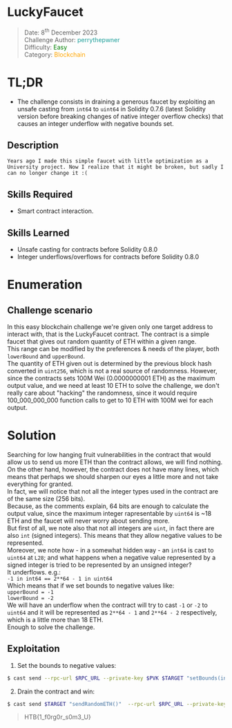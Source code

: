 # LuckyFaucet

> Date: 8<sup>th</sup> December 2023 \
Challenge Author: <font color=#1E9F9A>perrythepwner</font> \
Difficulty: <font color=green>Easy</font> \
Category: <font color=orange> Blockchain</font>

# TL;DR

- The challenge consists in draining a generous faucet by exploiting an unsafe casting from `int64` to `uint64` in Solidity 0.7.6 (latest Solidity version before breaking changes of native integer overflow checks) that causes an integer underflow with negative bounds set.

## Description

```
Years ago I made this simple faucet with little optimization as a University project. Now I realize that it might be broken, but sadly I can no longer change it :(
```

## Skills Required

- Smart contract interaction.

## Skills Learned

- Unsafe casting for contracts before Solidity 0.8.0
- Integer underflows/overflows for contracts before Solidity 0.8.0

# Enumeration

## Challenge scenario

In this easy blockchain challenge we're given only one target address to interact with, that is the LuckyFaucet contract. The contract is a simple faucet that gives out random quantity of ETH within a given range.  
This range can be modified by the preferences & needs of the player, both `lowerBound` and `upperBound`.  
The quantity of ETH given out is determined by the previous block hash converted in `uint256`, which is not a real source of randomness. However, since the contracts sets 100M Wei (0.0000000001 ETH) as the maximum output value, and we need at least 10 ETH to solve the challenge, we don't really care about "hacking" the randomness, since it would require 100_000_000_000 function calls to get to 10 ETH with 100M wei for each output.


# Solution

Searching for low hanging fruit vulnerabilities in the contract that would allow us to send us more ETH than the contract allows, we will find nothing. On the other hand, however, the contract does not have many lines, which means that perhaps we should sharpen our eyes a little more and not take everything for granted.  
In fact, we will notice that not all the integer types used in the contract are of the same size (256 bits).    
Because, as the comments explain, 64 bits are enough to calculate the output value, since the maximum integer rapresentable by `uint64` is ~18 ETH and the faucet will never worry about sending more.  
But first of all, we note also that not all integers are `uint`, in fact there are also `int` (signed integers). This means that they allow negative values ​​to be represented.  
Moreover, we note how - in a somewhat hidden way - an `int64` is cast to `uint64` at `L28`; and what happens when a negative value represented by a signed integer is tried to be represented by an unsigned integer?  
It underflows. e.g.:  
```-1 in int64 == 2**64 - 1 in uint64```  
Which means that if we set bounds to negative values like:   
`upperBound = -1`  
`lowerBound = -2`  
We will have an underflow when the contract will try to cast `-1` or `-2` to `uint64` and it will be represented as `2**64 - 1` and `2**64 - 2` respectively, which is a little more than 18 ETH.  
Enough to solve the challenge.

## Exploitation

1) Set the bounds to negative values:
```sh
$ cast send --rpc-url $RPC_URL --private-key $PVK $TARGET "setBounds(int64,int64)" -- -2 -1
```

2) Drain the contract and win: 
```sh
$ cast send $TARGET "sendRandomETH()"  --rpc-url $RPC_URL --private-key $PVK
```

> HTB{1_f0rg0r_s0m3_U}
